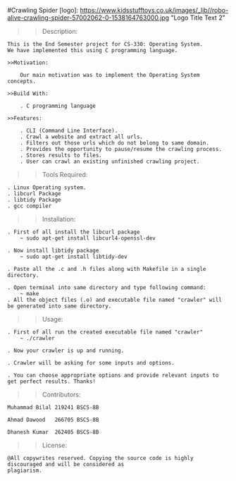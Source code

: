 #Crawling Spider
[logo]: https://www.kidsstufftoys.co.uk/images/_lib//robo-alive-crawling-spider-57002062-0-1538164763000.jpg "Logo Title Text 2"

>>Description:

	This is the End Semester project for CS-330: Operating System. 
	We have implemented this using C programming language.

	>>Motivation:

		Our main motivation was to implement the Operating System concepts.

	>>Build With:

		. C programming language

	>>Features:

		. CLI (Command Line Interface).
		. Crawl a website and extract all urls.
		. Filters out those urls which do not belong to same domain.
		. Provides the opportunity to pause/resume the crawling process.
		. Stores results to files.
		. User can crawl an existing unfinished crawling project.

>>Tools Required:

	. Linux Operating system.
	. libcurl Package
	. libtidy Package
	. gcc compiler

>>Installation:
	
	. First of all install the libcurl package
		~ sudo apt-get install libcurl4-openssl-dev

	. Now install libtidy package
		~ sudo apt-get install libtidy-dev

	. Paste all the .c and .h files along with Makefile in a single directory.

	. Open terminal into same directory and type following command:
		~ make
	. All the object files (.o) and executable file named "crawler" will be generated into same directory.
	
>>Usage:
	
	. First of all run the created executable file named "crawler"
		~ ./crawler
	
	. Now your crawler is up and running.
	
	. Crawler will be asking for some inputs and options.

	. You can choose appropriate options and provide relevant inputs to get perfect results. Thanks!

>>Contributors:

	Muhammad Bilal 219241 BSCS-8B

	Ahmad Dawood   266705 BSCS-8B

	Dhanesh Kumar  262405 BSCS-8B

>>License:

	@All copywrites reserved. Copying the source code is highly discouraged and will be considered as
	plagiarism.
